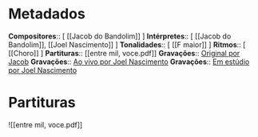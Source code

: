 # Metadados

**Compositores**:: [ [[Jacob do Bandolim]] ]
**Intérpretes**:: [ [[Jacob do Bandolim]], [[Joel Nascimento]] ]
**Tonalidades**:: [ [[F maior]] ]
**Ritmos**:: [ [[Choro]] ]
**Partituras**:: [[entre mil, voce.pdf]]
**Gravações**:: [Original por Jacob](https://www.youtube.com/watch?v=LlNzP1g5Cqg)
**Gravações**:: [Ao vivo por Joel Nascimento](https://www.youtube.com/watch?v=ZVjQOpcZOqc)
**Gravações**:: [Em estúdio por Joel Nascimento](https://www.youtube.com/watch?v=qATmBGXzcvg)

# Partituras
![[entre mil, voce.pdf]]
